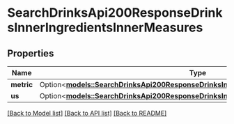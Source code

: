 # SearchDrinksApi200ResponseDrinksInnerIngredientsInnerMeasures

## Properties

Name | Type | Description | Notes
------------ | ------------- | ------------- | -------------
**metric** | Option<[**models::SearchDrinksApi200ResponseDrinksInnerIngredientsInnerMeasuresMetric**](searchDrinksAPI_200_response_drinks_inner_ingredients_inner_measures_metric.md)> |  | [optional]
**us** | Option<[**models::SearchDrinksApi200ResponseDrinksInnerIngredientsInnerMeasuresUs**](searchDrinksAPI_200_response_drinks_inner_ingredients_inner_measures_us.md)> |  | [optional]

[[Back to Model list]](../README.md#documentation-for-models) [[Back to API list]](../README.md#documentation-for-api-endpoints) [[Back to README]](../README.md)


